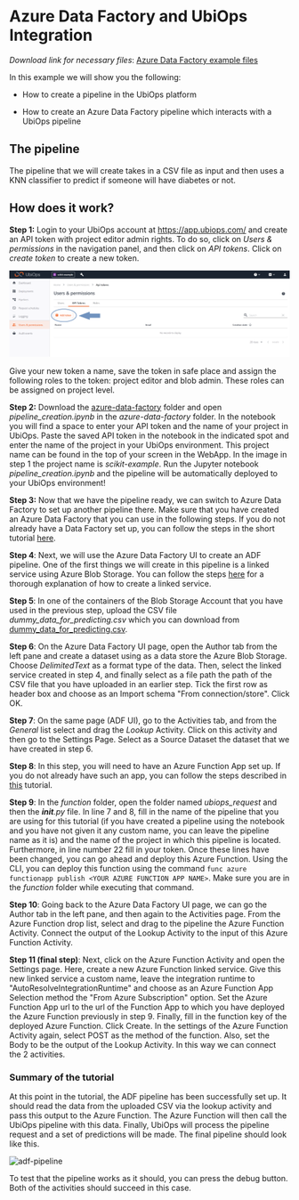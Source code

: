 # Azure Data Factory and UbiOps Integration

_Download link for necessary files_: [Azure Data Factory example files](https://download-github.ubiops.com/#!/home?url=https://github.com/UbiOps/cookbook/tree/master/azure-data-factory/azure-data-factory)

In this example we will show you the following:

- How to create a pipeline in the UbiOps platform

- How to create an Azure Data Factory pipeline which interacts with a UbiOps pipeline


## The pipeline

The pipeline that we will create takes in a CSV file as input and then uses a KNN classifier to predict if someone will have diabetes or not.


## How does it work?

**Step 1:** Login to your UbiOps account at https://app.ubiops.com/ and create an API token with project editor
admin rights. To do so, click on *Users & permissions* in the navigation panel, and then click on *API tokens*.
Click on *create token* to create a new token.

![Creating an API token](api_token_screenshot.png)

Give your new token a name, save the token in safe place and assign the following roles to the token: project editor and blob admin.
These roles can be assigned on project level.

**Step 2:** Download the [azure-data-factory](https://download-github.ubiops.com/#!/home?url=https://github.com/UbiOps/cookbook/tree/master/azure-data-factory/azure-data-factory) folder and open *pipeline_creation.ipynb* in the *azure-data-factory* folder. In the notebook you will find a space
to enter your API token and the name of your project in UbiOps. Paste the saved API token in the notebook in the indicated spot
and enter the name of the project in your UbiOps environment. This project name can be found in the top of your screen in the
WebApp. In the image in step 1 the project name is *scikit-example*. Run the Jupyter notebook *pipeline_creation.ipynb* and the pipeline will be automatically deployed to your UbiOps environment!

**Step 3:** Now that we have the pipeline ready, we can switch to Azure Data Factory to set up another pipeline there.
Make sure that you have created an Azure Data Factory that you can use
in the following steps. If you do not already have a Data Factory set up, you can follow the steps in the short tutorial [here](https://docs.microsoft.com/en-us/azure/data-factory/quickstart-create-data-factory-portal#create-a-data-factory).

**Step 4**: Next, we will use the Azure Data Factory UI to create an ADF pipeline. One of the first things we will create in this pipeline is a linked service using
Azure Blob Storage. You can follow the steps [here](https://docs.microsoft.com/en-us/azure/data-factory/quickstart-create-data-factory-portal#create-a-data-factory) for a thorough explanation
of how to create a linked service.

**Step 5**: In one of the containers of the Blob Storage Account that you have used in the previous step, upload the CSV file *dummy_data_for_predicting.csv* which you can download 
from [dummy_data_for_predicting.csv](https://download-github.ubiops.com/#!/home?url=https://github.com/UbiOps/cookbook/tree/master/docs/azure-data-factory/azure-data-factory/dummy_data_for_predicting.csv). 

**Step 6**: On the Azure Data Factory UI page, open the Author tab from the left pane and create a dataset using as a data store the Azure Blob Storage. Choose *DelimitedText* as a format type of the data. Then, select the linked service created in step 4,
and finally select as a file path the path of the CSV file that you have uploaded in an earlier step. Tick the first row as header box and choose as an Import schema "From connection/store". Click OK.

**Step 7**: On the same page (ADF UI), go to the Activities tab, and from the *General* list select and drag the *Lookup* Activity. Click on this activity
and then go to the Settings Page. Select as a Source Dataset the dataset that we have created in step 6.

**Step 8**: In this step, you will need to have an Azure Function App set up. If you do not already have such an app, you can follow the steps 
described in [this](https://docs.microsoft.com/en-us/azure/azure-functions/functions-create-function-app-portal) tutorial.

**Step 9**: In the *function* folder, open the folder named *ubiops_request* and then the *__init__.py* file. In line 7 and 8, fill in the name of the pipeline that you are using for this tutorial (if you have created a pipeline using the notebook 
and you have not given it any custom name, you can leave the pipeline name as it is) and the name of the project in which this pipeline is located. Furthermore, in line number 22 fill in your token.
Once these lines have been changed, you can go ahead and deploy this Azure Function. Using the CLI, you can deploy this function using the command
```func azure functionapp publish <YOUR AZURE FUNCTION APP NAME>```. Make sure you are in the *function* folder while executing that command.

**Step 10**: Going back to the Azure Data Factory UI page, we can go the Author tab in the left pane, and then again to the Activities page. From the Azure Function drop list, select and drag to the pipeline the Azure Function Activity.
Connect the output of the Lookup Activity to the input of this Azure Function Activity.

**Step 11 (final step)**: Next, click on the Azure Function Activity and open the Settings page. Here, create a new Azure Function linked service. Give this new linked service a custom name, leave the integration runtime to "AutoResolveIntegrationRuntime" and choose as an Azure Function App Selection method the "From Azure Subscription" option.
Set the Azure Function App url to the url of the Function App to which you have deployed the Azure Function previously in step 9. Finally, fill in the function key of the deployed Azure Function. Click Create.
In the settings of the Azure Function Activity again, select POST as the method of the function. Also, set the Body to be the output of the Lookup Activity. In this way we can connect the 2 activities.

### Summary of the tutorial
At this point in the tutorial, the ADF pipeline has been successfully set up. It should read the data from the uploaded CSV via the lookup activity and pass this output to the Azure Function. The Azure Function will then call the UbiOps pipeline with this data. Finally, UbiOps will process the pipeline request and a set of predictions will be made.
The final pipeline should look like this.

![adf-pipeline](adf_pipeline.png)

To test that the pipeline works as it should, you can press the debug button. Both of the activities should succeed in this case.
